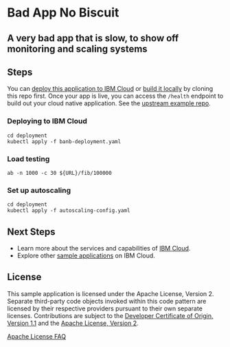 # Bad App No Biscuit

## A very bad app that is slow, to show off monitoring and scaling systems

## Steps

You can [deploy this application to IBM Cloud](https://cloud.ibm.com/developer/appservice/starter-kits/python-flask-app) or [build it locally](#building-locally) by cloning this repo first. Once your app is live, you can access the `/health` endpoint to build out your cloud native application. See the [upstream example repo](https://github.com/IBM/python-flask-app).

### Deploying to IBM Cloud

```
cd deployment
kubectl apply -f banb-deployment.yaml
```

### Load testing

```
ab -n 1000 -c 30 ${URL}/fib/100000
```

### Set up autoscaling

```
cd deployment
kubectl apply -f autoscaling-config.yaml
```

## Next Steps
* Learn more about the services and capabilities of [IBM Cloud](https://cloud.ibm.com).
* Explore other [sample applications](https://cloud.ibm.com/developer/appservice/starter-kits) on IBM Cloud.

## License

This sample application is licensed under the Apache License, Version 2. Separate third-party code objects invoked within this code pattern are licensed by their respective providers pursuant to their own separate licenses. Contributions are subject to the [Developer Certificate of Origin, Version 1.1](https://developercertificate.org/) and the [Apache License, Version 2](https://www.apache.org/licenses/LICENSE-2.0.txt).

[Apache License FAQ](https://www.apache.org/foundation/license-faq.html#WhatDoesItMEAN)

